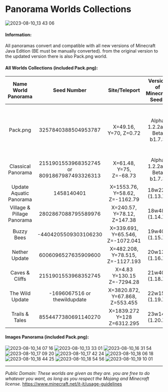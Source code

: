# Panorama Worlds Collections

![2023-08-10_13 43 06](https://github.com/Loweredgames/Panorama-Worlds/assets/55211569/5038fbe1-a803-401c-a20c-564be8636d33)

#### Information:

All panoramas convert and compatible with all new versions of Minecraft Java Edition (BE must be manually converted).
from the original version to the updated version
there is also Pack.png world.

#### All Worlds Collections (included Pack.png):

|Name World Panorama|Seed Number|Site/Teleport|Version of Minecraft Seeds|Note|
|:---------------:|:-----------------:|:------------------:|:----------------------------:|:-------:|
|Pack.png|3257840388504953787|X=49.16, Y=70, Z=0.72|Alpha 1.2.2a - Beta b1.7.3|This is the only world that doesn't come from a panorama itself|
|Classical Panorama|2151901553968352745 or 8091867987493326313|X=61.48, Y=75, Z=-68.73|Alpha 1.2.2a - Beta b1.7.3|
|Update Aquatic Panorama|1458140401|X=1553.76, Y=58.62, Z=-1162.79|18w22a (1.13.X)|
|Village & Pillage Panorama|2802867088795589976|X=240.57, Y=78.12, Z=147.38|18w48a (1.14.X)|
|Buzzy Bees|-4404205509303106230|X=339.691, Y=65.546, Z=-1072.041|19w40a (1.15.X)|
|Nether Update|6006096527635909600|X=482.208, Y=78.515, Z=-1127.193|20w13a (1.16.X)|
|Caves & Cliffs|2151901553968352745|X=4.83 Y=130.15 Z=-7294.28|21w40a (1.18.X)|
|The Wild Update|-1696067516 or thewildupdate|X=3820.872, Y=67.868, Z=553.455|22w15a (1.19.X)|
|Trails & Tales|8554477380691140270|X=1839.272 Y=128 Z=6312.295|23w14a (1.20.X)|

#### Images Panorama (included Pack.png):
![2023-08-10_14 07 16](https://github.com/Loweredgames/Panorama-Worlds-Collections/assets/55211569/c3f825d0-4822-4c5e-8711-2272f7c92f1b)
![2023-08-10_13 33 01](https://github.com/Loweredgames/Panorama-Worlds-Collections/assets/55211569/0f45c9a9-42b0-4de6-ad7c-beac2b72a0d5)
![2023-08-10_16 31 54](https://github.com/Loweredgames/Panorama-Worlds-Collections/assets/55211569/ce5e871b-3c67-439c-aa0d-472f6198f7bd)
![2023-08-10_17 09 20](https://github.com/Loweredgames/Panorama-Worlds-Collections/assets/55211569/dca4dce3-a5ef-4762-ac07-ddfa30a3d8d2)
![2023-08-10_17 42 24](https://github.com/Loweredgames/Panorama-Worlds-Collections/assets/55211569/5ba006e6-0319-4d5e-9131-338b2685e03d)
![2023-08-10_18 06 18](https://github.com/Loweredgames/Panorama-Worlds-Collections/assets/55211569/489078ea-08ce-4ab4-b5d3-14945e7fc47b)
![2023-08-10_18 44 25](https://github.com/Loweredgames/Panorama-Worlds-Collections/assets/55211569/8c88a923-701d-4226-bd4c-e7a535599f2d)
![2023-08-10_18 54 56](https://github.com/Loweredgames/Panorama-Worlds-Collections/assets/55211569/244a6da0-7b2f-463c-927a-54b40a43b51c)
![2023-08-10_19 10 01](https://github.com/Loweredgames/Panorama-Worlds-Collections/assets/55211569/f4f0d829-52d7-4f4f-8e93-bd3ab9f5af80)

---------------------------------------------------------------------------------------------------------------------------------------------
_Public Domain: These worlds are given as they are. you are free to do whatever you want, as long as you respect the Mojang and Minecraft license._
https://www.minecraft.net/it-it/usage-guidelines
